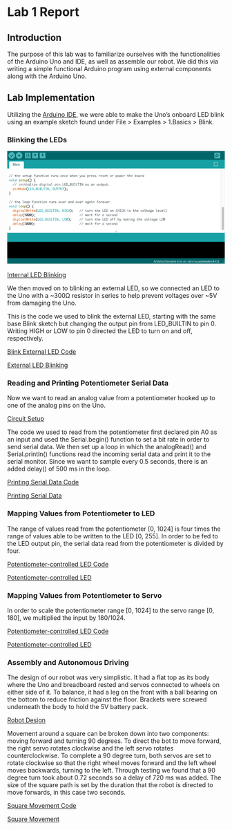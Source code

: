 ﻿# Lab 1 Report

## Introduction

The purpose of this lab was to familiarize ourselves with the functionalities of the Arduino Uno and IDE, as well as assemble our robot. We did this via writing a simple functional Arduino program using external components along with the Arduino Uno.

## Lab Implementation

Utilizing the [Arduino IDE](https://www.arduino.cc/en/Main/Software), we were able to make the Uno’s onboard LED blink using an example sketch found under File > Examples > 1.Basics > Blink.

### Blinking the LEDs
 
![Blink Internal LED Code](internalLED.PNG)

[Internal LED Blinking](https://drive.google.com/open?id=1s798_o5yCjsTz_mb4PZyGyMj7zKIiFBO)

We then moved on to blinking an external LED, so we connected an LED to the Uno with a ~300Ω resistor in series to help prevent voltages over ~5V from damaging the Uno.

This is the code we used to blink the external LED, starting with the same base Blink sketch but changing the output pin from LED_BUILTIN to pin 0. Writing HIGH or LOW to pin 0 directed the LED to turn on and off, respectively.

[Blink External LED Code](https://drive.google.com/open?id=1Gc-XJRcxsvkQVPWUARAWwvBE13g8zf-n)

[External LED Blinking](https://drive.google.com/open?id=1vZPywXQtv2JHBH6PR7Rakx8k7mR2OwOk)

### Reading and Printing Potentiometer Serial Data

Now we want to read an analog value from a potentiometer hooked up to one of the analog pins on the Uno.

[Circuit Setup](https://drive.google.com/open?id=1jBQq1MefbY8I8or9Me-IHztqDGZBEYiW)

The code we used to read from the potentiometer first declared pin A0 as an input and used the Serial.begin() function to set a bit rate in order to send serial data. We then set up a loop in which the analogRead() and Serial.println() functions read the incoming serial data and print it to the serial monitor. Since we want to sample every 0.5 seconds, there is an added delay() of 500 ms in the loop.

[Printing Serial Data Code](https://drive.google.com/open?id=15AqBfeTP7gwG5eNyugtM6ac_qCFeT9NM)

[Printing Serial Data](https://drive.google.com/open?id=1zBssn4IN9kcQAsOfIhwqDJsOmjga6g74)

### Mapping Values from Potentiometer to LED

The range of values read from the potentiometer [0, 1024] is four times the range of values able to be written to the LED [0, 255]. In order to be fed to the LED output pin, the serial data read from the potentiometer is divided by four.

[Potentiometer-controlled LED Code](https://drive.google.com/open?id=1rlyMS-zNMMyC6oPMxbkc7698OVjP_kGE)

[Potentiometer-controlled LED](https://drive.google.com/open?id=1q_WFx6rGD5Bf4XPjfZjSe-_JE1HUeUjh)

### Mapping Values from Potentiometer to Servo

In order to scale the potentiometer range [0, 1024] to the servo range [0, 180], we multiplied the input by 180/1024.

[Potentiometer-controlled LED Code](https://drive.google.com/file/d/1UlS2F76yrtKdlOtKW4hvMmh0pRREfRwj/view?usp=sharing)

[Potentiometer-controlled LED](https://drive.google.com/open?id=1dmFUPn8Xny_hQ8aBp8sKAiR84ioB5SZq)

### Assembly and Autonomous Driving

The design of our robot was very simplistic. It had a flat top as its body where the Uno and breadboard rested and servos connected to wheels on either side of it. To balance, it had a leg on the front with a ball bearing on the bottom to reduce friction against the floor. Brackets were screwed underneath the body to hold the 5V battery pack.

[Robot Design](https://drive.google.com/open?id=1FNIjnO272lHN6oyB70LbesjHuCTMaNmW)

Movement around a square can be broken down into two components: moving forward and turning 90 degrees. To direct the bot to move forward, the right servo rotates clockwise and the left servo rotates counterclockwise. To complete a 90 degree turn, both servos are set to rotate clockwise so that the right wheel moves forward and the left wheel moves backwards, turning to the left. Through testing we found that a 90 degree turn took about 0.72 seconds so a delay of 720 ms was added. The size of the square path is set by the duration that the robot is directed to move forwards, in this case two seconds.

[Square Movement Code](https://drive.google.com/open?id=1UIISgadbKqfCWAMBEwo01OG4wmP3MAGK)

[Square Movement](https://drive.google.com/open?id=1XjeqLACJnd0eaeUd9steV6Jl7xiMIBm9)




